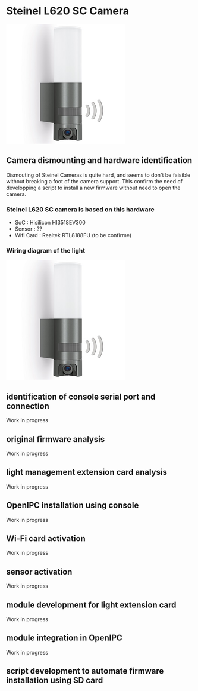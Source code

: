 # Steinel L620 SC Camera

![Steinel L620](/ressource/steinel-l-620-cam-sc-small.jpg)

## Camera dismounting and hardware identification

Dismouting of Steinel Cameras is quite hard, and seems to don't be faisible without breaking a foot of the camera support. This confirm the need of developping a script to install a new firmware without need to open the camera.

### Steinel L620 SC camera is based on this hardware
- SoC : Hisilicon HI3518EV300
- Sensor : ??
- Wifi Card : Realtek RTL8188FU (to be confirme)

### Wiring diagram of the light

![Steinel L620](/ressource/steinel-l-620-cam-sc-small.jpg)

## identification of console serial port and connection
Work in progress

## original firmware analysis
Work in progress

## light management extension card analysis
Work in progress

## OpenIPC installation using console
Work in progress

## Wi-Fi card activation
Work in progress

## sensor activation
Work in progress

## module development for light extension card
Work in progress

## module integration in OpenIPC
Work in progress

## script development to automate firmware installation using SD card
